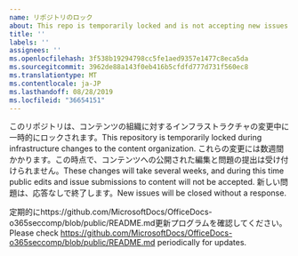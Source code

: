 ```yaml
---
name: リポジトリのロック
about: This repo is temporarily locked and is not accepting new issues.
title: ''
labels: ''
assignees: ''
ms.openlocfilehash: 3f538b19294798cc5fe1aed9357e1477c8eca5da
ms.sourcegitcommit: 3962de88a143f0eb416b5cfdfd777d731f560ec8
ms.translationtype: MT
ms.contentlocale: ja-JP
ms.lasthandoff: 08/28/2019
ms.locfileid: "36654151"
---
```

<span data-ttu-id="c701a-102">このリポジトリは、コンテンツの組織に対するインフラストラクチャの変更中に一時的にロックされます。</span><span class="sxs-lookup"><span data-stu-id="c701a-102">This repository is temporarily locked during infrastructure changes to the content organization.</span></span> <span data-ttu-id="c701a-103">これらの変更には数週間かかります。この時点で、コンテンツへの公開された編集と問題の提出は受け付けられません。</span><span class="sxs-lookup"><span data-stu-id="c701a-103">These changes will take several weeks, and during this time public edits and issue submissions to content will not be accepted.</span></span> <span data-ttu-id="c701a-104">新しい問題は、応答なしで終了します。</span><span class="sxs-lookup"><span data-stu-id="c701a-104">New issues will be closed without a response.</span></span>

<span data-ttu-id="c701a-105">定期的にhttps://github.com/MicrosoftDocs/OfficeDocs-o365seccomp/blob/public/README.md更新プログラムを確認してください。</span><span class="sxs-lookup"><span data-stu-id="c701a-105">Please check https://github.com/MicrosoftDocs/OfficeDocs-o365seccomp/blob/public/README.md periodically for updates.</span></span>
